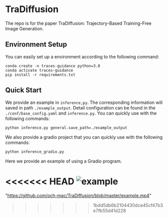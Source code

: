 # TraDiffusion

The repo is for the paper TraDiffusion: Trajectory-Based Training-Free Image Generation.

## Environment Setup

You can easily set up a environment according to the following command:
```buildoutcfg
conda create -n traces-guidance python=3.8
conda activate traces-guidance
pip install -r requirements.txt
```

## Quick Start 

We provide an example in `inference,py`. The corresponding information will saved in path `./example_output`.  Detail configuration can be found in the `./conf/base_config.yaml` and `inference.py`. You can quickly use with the following commands:
```buildoutcfg
python inference.py general.save_path=./example_output 
```
We also provide a gradio project that you can quickly use with the following commands:
```buildoutcfg
python inference_gradio.py 
```
Here we provide an example of using a Gradio program.

<<<<<<< HEAD
![example](./example.gif)
=======
"https://github.com/och-mac/TraDiffusion/blob/master/example.mp4"

>>>>>>> 1bdd5db6b2104430dce45cf47b3e7fb55d41d228
